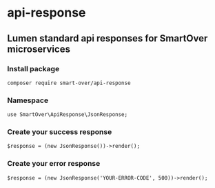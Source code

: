 # api-response
## Lumen standard api responses for SmartOver microservices


### Install package
```
composer require smart-over/api-response
```
### Namespace
```
use SmartOver\ApiResponse\JsonResponse;
```
### Create your success response
```
$response = (new JsonResponse())->render();
```

### Create your error response
```
$response = (new JsonResponse('YOUR-ERROR-CODE', 500))->render();
```
